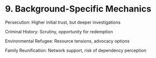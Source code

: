 # 9. Background-Specific Mechanics

Persecution: Higher initial trust, but deeper investigations

Criminal History: Scrutiny, opportunity for redemption

Environmental Refugee: Resource tensions, advocacy options

Family Reunification: Network support, risk of dependency perception